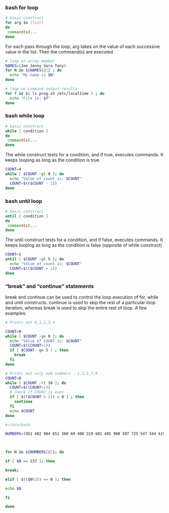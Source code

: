 ### bash for loop

```bash
# basic construct
for arg in [list]
do
 command(s)...
done
```

For each pass through the loop, arg takes on the value of each successive value in the list. Then the command(s) are executed.

```bash
# loop on array member
NAMES=(Joe Jenny Sara Tony)
for N in ${NAMES[@]} ; do
  echo "My name is $N"
done

# loop on command output results
for f in $( ls prog.sh /etc/localtime ) ; do
  echo "File is: $f"
done
```

### bash while loop

```bash
# basic construct
while [ condition ]
do
 command(s)...
done
```

The while construct tests for a condition, and if true, executes commands. It keeps looping as long as the condition is true.

```bash
COUNT=4
while [ $COUNT -gt 0 ]; do
  echo "Value of count is: $COUNT"
  COUNT=$(($COUNT - 1))
done
```

### bash until loop

```bash
# basic construct
until [ condition ]
do
 command(s)...
done
```

The until construct tests for a condition, and if false, executes commands. It keeps looping as long as the condition is false (opposite of while construct)

```bash
COUNT=1
until [ $COUNT -gt 5 ]; do
  echo "Value of count is: $COUNT"
  COUNT=$(($COUNT + 1))
done
```

### “break” and “continue” statements

break and continue can be used to control the loop execution of for, while and until constructs. continue is used to skip the rest of a particular loop iteration, whereas break is used to skip the entire rest of loop. A few examples:

```bash
# Prints out 0,1,2,3,4

COUNT=0
while [ $COUNT -ge 0 ]; do
  echo "Value of COUNT is: $COUNT"
  COUNT=$((COUNT+1))
  if [ $COUNT -ge 5 ] ; then
    break
  fi
done

# Prints out only odd numbers - 1,3,5,7,9
COUNT=0
while [ $COUNT -lt 10 ]; do
  COUNT=$((COUNT+1))
  # Check if COUNT is even
  if [ $(($COUNT % 2)) = 0 ] ; then
    continue
  fi
  echo $COUNT
done
```


``` bash
#!/bin/bash

NUMBERS=(951 402 984 651 360 69 408 319 601 485 980 507 725 547 544 615 83 165 141 501 263 617 865 575 219 390 237 412 566 826 248 866 950 626 949 687 217 815 67 104 58 512 24 892 894 767 553 81 379 843 831 445 742 717 958 609 842 451 688 753 854 685 93 857 440 380 126 721 328 753 470 743 527)

  

for N in ${NUMBERS[@]}; do

if [ $N == 237 ]; then

break;

elif [ $(($N%2)) == 0 ]; then

echo $N

fi

done

```